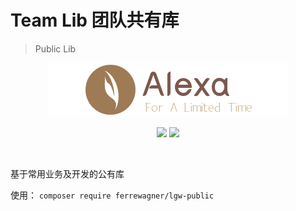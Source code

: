 # Team Lib 团队共有库 #

>Public Lib


<p align="center"><img src="https://raw.githubusercontent.com/FreeSpider/Resources/master/img/alexa-logo.png"></p>
<p align="center">
<a href="https://github.com/FreeSpider/Alexa-Date/blob/master/LICENSE"><img src="https://img.shields.io/badge/license-MIT-3e8374.svg"></a>
<a href="#"><img src="https://img.shields.io/badge/language-php-45d298.svg"></a>
</p>
<br />


基于常用业务及开发的公有库


使用： `composer require ferrewagner/lgw-public`
